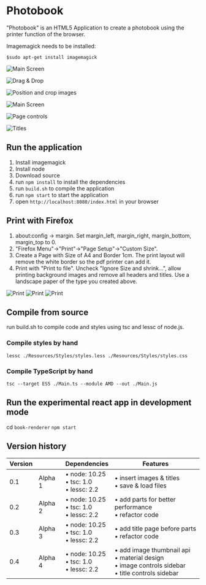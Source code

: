Photobook
=========

"Photobook" is an HTML5 Application to create a photobook using the printer function of the browser.

Imagemagick needs to be installed:

`$sudo apt-get install imagemagick`

![Main Screen](Documentation/mainScreen.jpg)

![Drag & Drop](Documentation/dragAndDrop.jpg)

![Position and crop images](Documentation/imagePositioning.jpg)

![Main Screen](Documentation/mainScreen2.jpg)

![Page controls](Documentation/pageControls.jpg)

![Titles](Documentation/pageTitles.jpg)


Run the application
-------------------

1. Install imagemagick
2. Install node
3. Download source
4. run `npm install` to install the dependencies
5. run `build.sh` to compile the application
6. run `npm start` to start the application
7. open `http://localhost:8080/index.html` in your browser

Print with Firefox
------------------

1. about:config -> margin. Set margin_left, margin_right, margin_bottom, margin_top to 0.
2. "Firefox Menu"->"Print"->"Page Setup"->"Custom Size".
3. Create a Page with Size of A4 and Border 1cm. The print layout will remove the white border so the pdf printer can add it.
4. Print with "Print to file". Uncheck "Ignore Size and shrink...", allow printing background images and remove all headers and titles. Use a landscape paper of the type you created above.

![Print](Documentation/print1.jpg)
![Print](Documentation/print2.jpg)
![Print](Documentation/print3.jpg)


Compile from source
-------------------

run build.sh to compile code and styles using tsc and lessc of node.js.


### Compile styles by hand

	lessc ./Resources/Styles/styles.less ./Resources/Styles/styles.css


### Compile TypeScript by hand

	tsc --target ES5 ./Main.ts --module AMD --out ./Main.js


Run the experimental react app in development mode
--------------------------------------------------

cd `book-renderer`
`npm start`


Version history
---------------

Version | 			| Dependencies							| Features
---		|---		|---									|---
0.1		| Alpha 1	| &bull; node: 10.25<br />&bull; tsc: 1.0<br />&bull; lessc: 2.2		| &bull; insert images & titles<br />&bull; save & load files
0.2 	| Alpha 2	| &bull; node: 10.25<br />&bull; tsc: 1.0<br />&bull; lessc: 2.2		| &bull; add parts for better performance<br />&bull; refactor code
0.3 	| Alpha 3	| &bull; node: 10.25<br />&bull; tsc: 1.0<br />&bull; lessc: 2.2		| &bull; add title page before parts<br />&bull; refactor code
0.4 	| Alpha 4	| &bull; node: 10.25<br />&bull; tsc: 1.0<br />&bull; lessc: 2.2		| &bull; add image thumbnail api<br />&bull; material design<br />&bull; image controls sidebar<br />&bull; title controls sidebar
